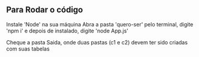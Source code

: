 ## Para Rodar o código

Instale 'Node' na sua máquina
Abra a pasta 'quero-ser' pelo terminal, digite 'npm i'
e depois de instalado, digite 'node App.js'

Cheque a pasta Saida, onde duas pastas (c1 e c2) devem ter sido criadas com suas tabelas